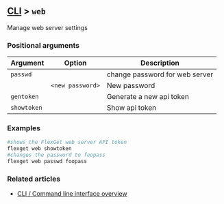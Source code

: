 ## [CLI](/CLI) > `web`
Manage web server settings

### Positional arguments
| Argument | Option | Description |
| --- | --- | --- |
| `passwd` || change password for web server |
|| `<new password>` | New password |
| `gentoken` || Generate a new api token |
| `showtoken` || Show api token |

### Examples
```bash
#shows the FlexGet web server API token
flexget web showtoken
#changes the password to foopass
flexget web passwd foopass
```

### Related articles
* [CLI / Command line interface overview](/CLI)
